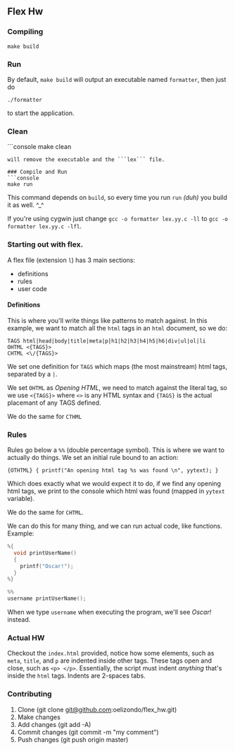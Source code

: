 ## Flex Hw

### Compiling
```console
make build
```

### Run
By default, ```make build``` will output an executable named ```formatter```, then just do
```console
./formatter
```
to start the application.

### Clean
´´´console
make clean
```
will remove the executable and the ```lex``` file.

### Compile and Run
```console
make run
```
This command depends on ```build```, so every time you run ```run``` _(duh)_ you build it as well. ^_^

If you're using cygwin just change ```gcc -o formatter lex.yy.c -ll``` to ```gcc -o formatter lex.yy.c -lfl```.

### Starting out with flex.

A flex file (extension ```l```) has 3 main sections:

* definitions
* rules
* user code

#### Definitions

This is where you'll write things like patterns to match against. In this example, we want to match all the ```html``` tags in an ```html``` document, so we do:

```
TAGS html|head|body|title|meta|p|h1|h2|h3|h4|h5|h6|div|ul|ol|li
OHTML <{TAGS}>
CHTML <\/{TAGS}>
```
We set one definition for ```TAGS``` which maps (the most mainstream) html tags, separated by a ```|```.

We set ```OHTML``` as _Opening HTML_, we need to match against the literal tag, so we use ```<{TAGS}>``` where ```<>``` is any HTML syntax and ```{TAGS}``` is the actual placemant of any TAGS defined.

We do the same for ```CTHML```

### Rules
Rules go below a ```%%``` (double percentage symbol). This is where we want to actually do things. We set an initial rule bound to an action:
```
{OTHTML} { printf("An opening html tag %s was found \n", yytext); }
```
Which does exactly what we would expect it to do, if we find any opening html tags, we print to the console which html was found (mapped in ```yytext``` variable).

We do the same for ```CHTML```.

We can do this for many thing, and we can run actual code, like functions.
Example:

```c
%{
  void printUserName()
  {
    printf("Oscar!");
  }
%}

%%
username printUserName();
```
When we type ```username``` when executing the program, we'll see _Oscar!_ instead.

### Actual HW
Checkout the ```index.html``` provided, notice how some elements, such as ```meta```, ```title```, and ```p``` are indented inside other tags. These tags open and close, such as ```<p> </p>```. Essentially, the script must indent _anything_ that's inside the ```html``` tags. Indents are 2-spaces tabs.

### Contributing

1. Clone (git clone git@github.com:oelizondo/flex_hw.git)
2. Make changes
3. Add changes (git add -A)
4. Commit changes (git commit -m "my comment")
5. Push changes (git push origin master)